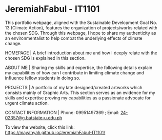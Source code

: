 # JeremiahFabul - IT1101
This portfolio webpage, aligned with the Sustainable Development Goal No. 13 (Climate Action), features the organization of projects/works related with the chosen SDG. Through this webpage, I hope to share my authenticity as an environmentalist to help combat the underlying effects of climate change.

HOMEPAGE | A brief introduction about me and how I deeply relate with the chosen SDG is explained in this section.

ABOUT ME | Sharing my skills and expertise, the following details explain my capabilities of how can I contribute in limiting climate change and influence fellow students in doing so.

PROJECTS | A portfolio of my late designed/created artworks which consists mainly of Graphic Arts. This section serves as an evidence for my skills and expertise proving my capabilities as a passionate advocate for urgent climate action.

CONTACT INFORMATION | Phone: 09951497369 ; Email: 24-02357@g.batstate-u.edu.ph

To view the website, click this link: https://mayahyah.github.io/JeremiahFabul-IT1101/
